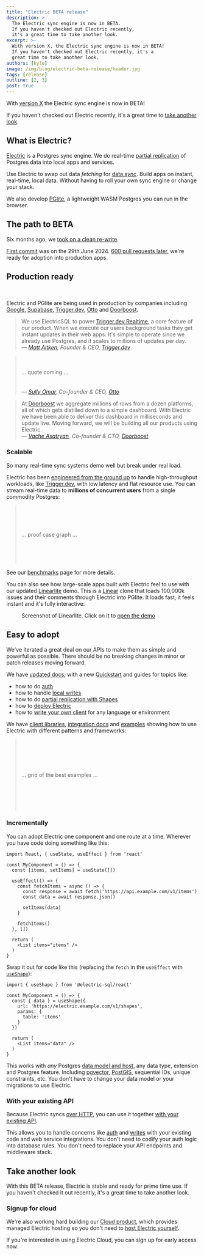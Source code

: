 ```yaml
---
title: "Electric BETA release"
description: >-
  The Electric sync engine is now in BETA.
  If you haven't checked out Electric recently,
  it's a great time to take another look.
excerpt: >-
  With version X, the Electric sync engine is now in BETA!
  If you haven't checked out Electric recently, it's a
  great time to take another look.
authors: [kyle]
image: /img/blog/electric-beta-release/header.jpg
tags: [release]
outline: [2, 3]
post: true
---
```


<script setup>
  import LogoStrip from '/static/img/blog/electric-beta-release/logo-strip.svg'
  import LogoStripSm from '/static/img/blog/electric-beta-release/logo-strip.sm.svg'
  import LogoStripXs from '/static/img/blog/electric-beta-release/logo-strip.xs.svg'
  import LogoStripXxs from '/static/img/blog/electric-beta-release/logo-strip.xxs.svg'
  import LinearLiteScreenshot from '/static/img/blog/electric-beta-release/linearlite-screenshot.png'

  import { onMounted } from 'vue'

  onMounted(async () => {
    if (typeof window !== 'undefined' && document.querySelector) {
      let links = document.querySelectorAll('.cloud-cta a.VPButton.brand')

      links.forEach((link) => {
        if (link.querySelector('span.vpi-electric-icon')) {
          return
        }

        const icon = document.createElement('span')
        icon.classList.add('vpi-electric-icon')

        link.prepend(icon)
      })
    }
  })
</script>

With [version X](#) the Electric sync engine is now in BETA!

If you haven't checked out Electric recently, it's a great time to [take another look](/docs/intro).

## What is Electric?

[Electric](/product/electric) is a Postgres sync engine. We do real-time [partial replication](/docs/guides/shapes) of Postgres data into local apps and services.

Use Electric to swap out data *fetching* for [data *sync*](/use-cases/data-sync). Build apps on instant, real-time, local data. Without having to roll your own sync engine or change your stack.

We also develop [PGlite](/product/pglite), a lightweight WASM Postgres you can run in the browser.

## The path to BETA

Six months ago, we [took on a clean re-write](/blog/2024/07/17/electric-next).

[First commit](https://github.com/electric-sql/archived-electric-next/commit/fc406d77caca923d1fb595d921102f25c7ce3856) was on the 29th June 2024. [600 pull requests later](https://github.com/electric-sql/electric/pulls?q=is%3Apr+is%3Aclosed), we're ready for adoption into production apps.

## Production ready

<figure>
  <img :src="LogoStrip" class="hidden-sm" />
  <img :src="LogoStripSm" class="hidden-xs block-sm" />
  <img :src="LogoStripXs" class="hidden-xxs block-xs" />
  <img :src="LogoStripXxs" class="block-xxs" />
</figure>

Electric and PGlite are being used in production by companies including [Google](https://firebase.google.com/docs/data-connect), [Supabase](https://database.build), [Trigger.dev](https://trigger.dev/launchweek/0/realtime), [Otto](https://ottogrid.ai) and [Doorboost](https://www.doorboost.com).

> We use ElectricSQL to power [Trigger.dev Realtime](https://trigger.dev/launchweek/0/realtime), a core feature of our product. When we execute our users background tasks they get instant updates in their web apps. It's simple to operate since we already use Postgres, and it scales to millions of updates per day.<br />
> *&mdash; [Matt Aitken](https://www.linkedin.com/in/mattaitken1985), Founder &amp; CEO, [Trigger.dev](https://trigger.dev)*

> <br /><br />... quote coming ...<br /><br /><br />
> *&mdash; [Sully Omar](https://x.com/SullyOmarr), Co-founder &amp; CEO, [Otto](https://ottogrid.ai)*

> At [Doorboost](https://www.doorboost.com) we aggregate millions of rows from a dozen platforms, all of which gets distilled down to a simple dashboard. With Electric we have been able to deliver this dashboard in milliseconds and update live. Moving forward, we will be building all our products using Electric.<br />
> *&mdash; [Vache Asatryan](https://am.linkedin.com/in/vacheasatryan), Co-founder &amp; CTO, [Doorboost](https://doorboost.com)*

### Scalable

So many real-time sync systems demo well but break under real load.

Electric has been [engineered from the ground up](/docs/api/http) to handle high-throughput workloads, like [Trigger.dev](https://trigger.dev/launchweek/0/realtime), with low latency and flat resource use. You can stream real-time data to **millions of concurrent users** from a single commodity Postgres:

> <br /><br /><br /><br />... proof case graph ... <br /><br /><br /><br /><br />

See our [benchmarks](/docs/reference/benchmarks) page for more details.

You can also see how large-scale apps built with Electric feel to use with our updated [ Linearlite](/demos/linearlite) demo. This is a [Linear](https://linear.app) clone that loads 100,000k issues and their comments through Electric into PGlite. It loads fast, it feels instant and it's fully interactive:

<figure>
  <a href="https://linearlite.examples.electric-sql.com" target="_blank">
    <img :src="LinearLiteScreenshot" />
  </a>
  <figcaption>
    Screenshot of Linearlite. Click on it to
    <a href="https://linearlite.examples.electric-sql.com" target="_blank">
      open the demo</a>
  </figcaption>
</figure>

## Easy to adopt

We've iterated a great deal on our APIs to make them as simple and powerful as possible. There should be no breaking changes in minor or patch releases moving forward.

We have [updated docs](/docs/intro), with a new [Quickstart](/docs/quickstart) and guides for topics like:

- how to do [auth](/docs/guides/auth)
- how to handle [local writes](/docs/guides/writes)
- how to do [partial replication with Shapes](/docs/guides/shapes)
- how to [deploy Electric](/docs/guides/deployment)
- how to [write your own client](/docs/guides/client-development) for any language or environment

We have [client libraries](/docs/api/clients/typescript), [integration docs](/docs/integrations/react) and [examples](#) showing how to use Electric with different patterns and frameworks:

> <br /><br /><br /><br /><br />... grid of the best examples ...<br /><br /><br /><br /><br /><br />

### Incrementally

You can adopt Electric one component and one route at a time. Wherever you have code doing something like this:

```tsx
import React, { useState, useEffect } from 'react'

const MyComponent = () => {
  const [items, setItems] = useState([])

  useEffect(() => {
    const fetchItems = async () => {
      const response = await fetch('https://api.example.com/v1/items')
      const data = await response.json()

      setItems(data)
    }

    fetchItems()
  }, [])

  return (
    <List items="items" />
  )
}
```

Swap it out for code like this (replacing the `fetch` in the `useEffect` with [`useShape`](/docs/integrations/react)):

```tsx
import { useShape } from '@electric-sql/react'

const MyComponent = () => {
  const { data } = useShape({
    url: 'https://electric.example.com/v1/shapes',
    params: {
      table: 'items'
    }
  })

  return (
    <List items="data" />
  )
}
```

This works with *any* Postgres [data model and host](/docs/guides/deployment), any data type, extension and Postgres feature. Including [pgvector](https://github.com/pgvector/pgvector), [PostGIS](https://postgis.net), sequential IDs, unique constraints, etc. You don't have to change your data model or your migrations to use Electric.

### With your existing API

Because Electric syncs [over HTTP](/docs/api/http), you can use it together [with your existing API](#blog-post).

This allows you to handle concerns like [auth](/docs/guides/auth) and [writes](/docs/guides/writes) with your existing code and web service integrations. You don't need to codify your auth logic into database rules. You don't need to replace your API endpoints and middleware stack.

## Take another look

With this BETA release, Electric is stable and ready for prime time use. If you haven't checked it out recently, it's a great time to take another look.

<div class="actions cta-actions page-footer-actions left">
  <div class="action">
    <VPButton
        href="/docs/quickstart"
        text="Quickstart"
        theme="brand"
    />
  </div>
  <div class="action">
    <VPButton
        href="/docs/intro"
        text="Documentation"
        theme="alt"
    />
  </div>
</div>

### Signup for cloud

We're also working hard building our [Cloud product](/product/cloud), which provides managed Electric hosting so you don't need to [host Electric yourself](/docs/guides/deployment).

If you're interested in using Electric Cloud, you can sign up for early access now:

<div class="actions cta-actions page-footer-actions left">
  <div class="action cloud-cta">
    <VPButton
        href="/product/cloud/sign-up"
        text="Sign up "
        theme="brand"
    />
  </div>
</div>

